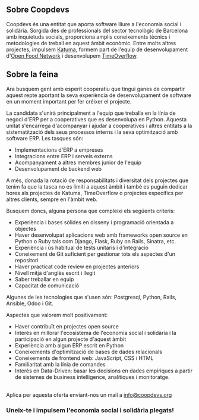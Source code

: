 ## Sobre Coopdevs

Coopdevs és una entitat que aporta software lliure a l'economia social i solidària. Sorgida des de professionals del sector tecnològic de Barcelona amb inquietuds socials, proporciona amplis coneixements tècnics i metodologies de treball en aquest àmbit econòmic. Entre molts altres projectes, impulsem [Katuma](http://katuma.org/), formem part de l'equip de desenvolupament d'[Open Food Network](https://openfoodnetwork.org/) i desenvolupem [TimeOverflow](https://www.timeoverflow.org/).

## Sobre la feina

Ara busquem gent amb esperit cooperatiu que tingui ganes de compartir aquest repte aportant la seva experiència de desenvolupament de software en un moment important per fer créixer el projecte.

La candidata s'unirà principalment a l'equip que treballa en la línia de negoci d'ERP per a cooperatives que es desenvolupa en Python. Aquesta unitat s'encarrega d'acompanyar i ajudar a cooperatives i altres entitats a la sistematització dels seus processos interns i la seva optimització amb software ERP. Les tasques són:

* Implementacions d'ERP a empreses
* Integracions entre ERP i serveis externs
* Acompanyament a altres membres junior de l'equip
* Desenvolupament de backend web

A més, donada la rotació de responsabilitats i diversitat dels projectes que tenim fa que la tasca no es limiti a aquest àmbit i també es puguin dedicar hores als projectes de Katuma, TimeOverflow o projectes específics per altres clients, sempre en l'àmbit web.

Busquem doncs, alguna persona que compleixi els següents criteris:

* Experiència i bases sòlides en disseny i programació orientada a objectes
* Haver desenvolupat aplicacions web amb frameworks open source en Python o Ruby tals com Django, Flask, Ruby on Rails, Sinatra, etc.
* Experiència i ús habitual de tests unitaris i d'integració
* Coneixement de Git suficient per gestionar tots els aspectes d'un repositori
* Haver practicat code review en projectes anteriors
* Nivell mitjà d'anglès escrit i llegit
* Saber treballar en equip 
* Capacitat de comunicació

Algunes de les tecnologies que s'usen són: Postgresql, Python, Rails, Ansible, Odoo i Git.

Aspectes que valorem molt positivament:

* Haver contribuït en projectes open source
* Interès en millorar l'ecosistema de l'economia social i solidària i la
    participació en algun projecte d'aquest àmbit
* Experiència amb algun ERP escrit en Python
* Coneixements d'optimització de bases de dades relacionals
* Coneixements de frontend web: JavaScript, CSS i HTML
* Familiaritat amb la línia de comandes
* Interès en Data-Driven: basar les decisions en dades empíriques a partir de sistemes de business intelligence, analítiques i monitoratge.

<br/>
Aplica per aquesta oferta enviant-nos un mail a <a href="mailto: info@coopdevs.org">info@coopdevs.org</a>

### Uneix-te i impulsem l'economia social i solidària plegats!
